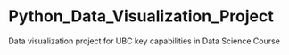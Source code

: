 # Python_Data_Visualization_Project
Data visualization project for UBC key capabilities in Data Science Course
